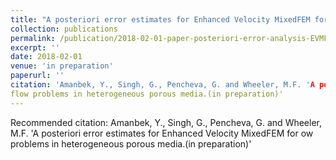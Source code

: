 ```yaml
---
title: "A posteriori error estimates for Enhanced Velocity MixedFEM for flow problems in heterogeneous porous media"
collection: publications
permalink: /publication/2018-02-01-paper-posteriori-error-analysis-EVMFEM
excerpt: ''
date: 2018-02-01
venue: 'in preparation'
paperurl: ''
citation: 'Amanbek, Y., Singh, G., Pencheva, G. and Wheeler, M.F. 'A posteriori error estimates for Enhanced Velocity MixedFEM for 
flow problems in heterogeneous porous media.(in preparation)'
---
```



Recommended citation: Amanbek, Y., Singh, G., Pencheva, G. and Wheeler, M.F. 'A posteriori error estimates for Enhanced Velocity MixedFEM for 
ow problems in heterogeneous porous media.(in preparation)'

